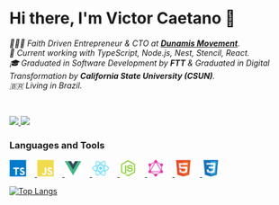 # Hi there, I'm Victor Caetano 👋

<p>
  <em style="font-style: italic">
    👩🏻‍💻 Faith Driven Entrepreneur & CTO at <a href="[https://goshare.co/](https://dunamismovement.com/)"><b>Dunamis Movement</b></a>.
    <br>
    📌 Current working with TypeScript, Node.js, Nest, Stencil, React.
    <br>
    🎓 Graduated in Software Development by <b>FTT</b> & Graduated in Digital Transformation by <b>California State University (CSUN)</b>.
    <br>
    🇧🇷 Living in Brazil.
  </em>
</p>

<br>

<p align="left">
  <a href="https://github.com/victormath12">
    <img src="https://img.shields.io/badge/-Github-000?style=for-the-badge&logo=Github&logoColor=white&link=https://github.com/victormath12">
  </a>

  <a href="https://www.linkedin.com/in/victormath12/">
    <img src="https://img.shields.io/badge/-LinkedIn-blue?style=for-the-badge&logo=Linkedin&logoColor=white&link=https://www.linkedin.com/in/victormath12/">
  </a>
</p>

<h3 align="left">
Languages and Tools
</h3>

<p align="left">
  <a target="_blank" rel="noopener noreferrer" href="https://raw.githubusercontent.com/devicons/devicon/master/icons/typescript/typescript-original.svg">
    <img src="https://raw.githubusercontent.com/devicons/devicon/master/icons/typescript/typescript-original.svg" alt="Typescript" width="30" height="30" style="max-width:100%;margin-right: 15px">
  </a>

  <a target="_blank" rel="noopener noreferrer" href="https://raw.githubusercontent.com/devicons/devicon/master/icons/javascript/javascript-plain.svg">
    <img src="https://raw.githubusercontent.com/devicons/devicon/master/icons/javascript/javascript-plain.svg" alt="Javascript" width="30" height="30" style="max-width:100%;margin-right: 15px">
  </a>
  
  <a target="_blank" rel="noopener noreferrer" href="https://raw.githubusercontent.com/devicons/devicon/master/icons/vuejs/vuejs-original.svg">
    <img src="https://raw.githubusercontent.com/devicons/devicon/master/icons/vuejs/vuejs-original.svg" alt="ReactJS" width="30" height="30" style="max-width:100%;margin-right: 15px">
  </a>
  
  <a target="_blank" rel="noopener noreferrer" href="https://raw.githubusercontent.com/devicons/devicon/master/icons/react/react-original-wordmark.svg">
    <img src="https://raw.githubusercontent.com/devicons/devicon/master/icons/react/react-original.svg" alt="ReactJS" width="30" height="30" style="max-width:100%;margin-right: 15px">
  </a>
  
  <a target="_blank" rel="noopener noreferrer" href="https://raw.githubusercontent.com/devicons/devicon/master/icons/nodejs/nodejs-original.svg">
    <img src="https://raw.githubusercontent.com/devicons/devicon/master/icons/nodejs/nodejs-original.svg" alt="Node.js" width="30" height="30" style="max-width:100%;margin-right: 15px">
  </a>
  
  <a target="_blank" rel="noopener noreferrer" href="https://raw.githubusercontent.com/devicons/devicon/master/icons/graphql/graphql-plain.svg">
    <img src="https://raw.githubusercontent.com/devicons/devicon/master/icons/graphql/graphql-plain.svg" alt="Node.js" width="30" height="30" style="max-width:100%;margin-right: 15px">
  </a>
    
  <a target="_blank" rel="noopener noreferrer" href="https://raw.githubusercontent.com/devicons/devicon/master/icons/html5/html5-original.svg">
    <img src="https://raw.githubusercontent.com/devicons/devicon/master/icons/html5/html5-original.svg" alt="HTML" width="30" height="30" style="max-width:100%;margin-right: 15px">
  </a>
  
  <a target="_blank" rel="noopener noreferrer" href="https://raw.githubusercontent.com/devicons/devicon/master/icons/css3/css3-original.svg">
    <img src="https://raw.githubusercontent.com/devicons/devicon/master/icons/css3/css3-original.svg" alt="CSS" width="30" height="30" style="max-width:100%;margin-right: 15px">
  </a>
</p>

[![Top Langs](https://github-readme-stats.vercel.app/api/top-langs/?username=victormath12&layout=compact&theme=dracula&show_icons=true&count_private=true)](https://github.com/victormath12)

